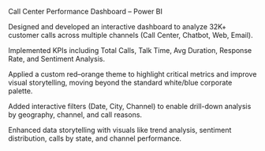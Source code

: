 Call Center Performance Dashboard – Power BI

Designed and developed an interactive dashboard to analyze 32K+ customer calls across multiple channels (Call Center, Chatbot, Web, Email).

Implemented KPIs including Total Calls, Talk Time, Avg Duration, Response Rate, and Sentiment Analysis.

Applied a custom red–orange theme to highlight critical metrics and improve visual storytelling, moving beyond the standard white/blue corporate palette.

Added interactive filters (Date, City, Channel) to enable drill-down analysis by geography, channel, and call reasons.

Enhanced data storytelling with visuals like trend analysis, sentiment distribution, calls by state, and channel performance.
